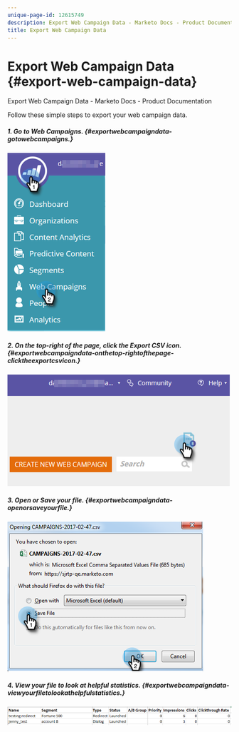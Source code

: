 ```yaml
---
unique-page-id: 12615749
description: Export Web Campaign Data - Marketo Docs - Product Documentation
title: Export Web Campaign Data
---
```


# Export Web Campaign Data {#export-web-campaign-data}

Export Web Campaign Data - Marketo Docs - Product Documentation

Follow these simple steps to export your web campaign data.

##### 1. Go to Web Campaigns. {#exportwebcampaigndata-gotowebcampaigns.}

![](assets/one-1.png)

##### 2. On the top-right of the page, click the Export CSV icon. {#exportwebcampaigndata-onthetop-rightofthepage-clicktheexportcsvicon.}

![](assets/two-1.png)

##### 3. Open or Save your file. {#exportwebcampaigndata-openorsaveyourfile.}

![](assets/three-2.png)

##### 4. View your file to look at helpful statistics. {#exportwebcampaigndata-viewyourfiletolookathelpfulstatistics.}

![](assets/four-1.png)

